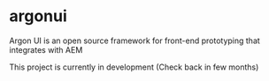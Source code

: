 # argonui
Argon UI is an open source framework for front-end prototyping that integrates with AEM

This project is currently in development (Check back in few months)
